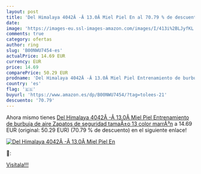 ```yaml
---
layout: post
title: 'Del Himalaya 4042Â -Â 13.0Â Miel Piel En al 70.79 % de descuento'
date: 
image: 'https://images-eu.ssl-images-amazon.com/images/I/413i%2BLJyfKL._SL200_.jpg'
comments: true
category: ofertas
author: ring
slug: 'B00NWU7454-es'
actualPrice: 14.69 EUR
currency: EUR
price: 14.69
comparePrice: 50.29 EUR
prodname: 'Del Himalaya 4042Â -Â 13.0Â Miel Piel Entrenamiento de burbuja de aire Zapatos de seguridad  tamaÃ±o 13  color marrÃ³n'
country: 'es'
flag: '🇪🇸'
buyurl: 'https://www.amazon.es/dp/B00NWU7454/?tag=tolees-21'
descuento: '70.79'
---
```


Ahora mismo tienes [Del Himalaya 4042Â -Â 13.0Â Miel Piel Entrenamiento de burbuja de aire Zapatos de seguridad  tamaÃ±o 13  color marrÃ³n](https://www.amazon.es/dp/B00NWU7454/?tag=tolees-21) a 14.69 EUR (original: 50.29 EUR) (70.79 %  de descuento) en el siguiente enlace!

[![Del Himalaya 4042Â -Â 13.0Â Miel Piel En](https://images-eu.ssl-images-amazon.com/images/I/413i%2BLJyfKL._SL200_.jpg)](https://www.amazon.es/dp/B00NWU7454/?tag=tolees-21)

🔎:


[Visítala!!!](https://www.amazon.es/dp/B00NWU7454/?tag=tolees-21)
